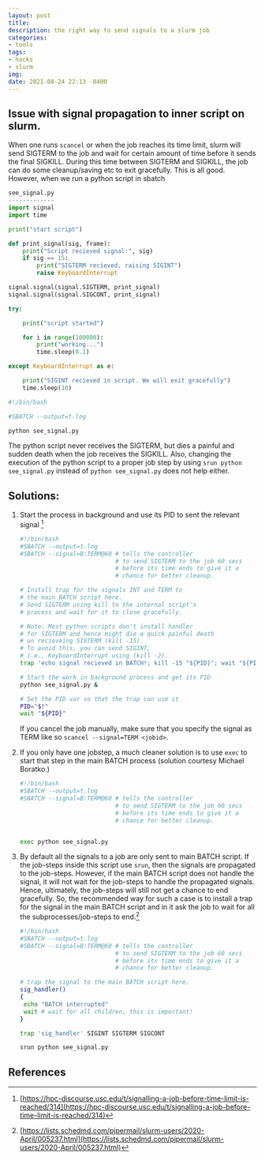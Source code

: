 ```yaml
---
layout: post
title:
description: the right way to send signals to a slurm job
categories:
- tools
tags:
- hacks
- slurm
img:
date: 2021-08-24 22:13 -0400
---
```

## Issue with signal propagation to inner script on slurm.

When one runs `scancel` or when the job reaches its time limit, slurm will send SIGTERM to the job and wait for certain amount of time before it sends the final SIGKILL. During this time between SIGTERM and SIGKILL, the job can do some cleanup/saving etc to exit gracefully. This is all good. However, when we run a python script in sbatch


```python
see_signal.py
-------------
import signal
import time

print("start script")

def print_signal(sig, frame):
	print("Script recieved signal:", sig)
	if sig == 15:
		print("SIGTERM recieved, raising SIGINT")
		raise KeyboardInterrupt

signal.signal(signal.SIGTERM, print_signal)
signal.signal(signal.SIGCONT, print_signal)

try:

	print("script started")

	for i in range(100000):
		print("working...")
		time.sleep(0.1)

except KeyboardInterrupt as e:

	print("SIGINT recieved in script. We will exit gracefully")
	time.sleep(10)
```

```bash
#!/bin/bash

#SBATCH --output=t.log

python see_signal.py

```

The python script never receives the SIGTERM, but dies a painful and sudden death when the job receives the SIGKILL. Also, changing the execution of the python script to a proper job step by using `srun python see_signal.py` instead of `python see_signal.py` does not help either.

## Solutions:

1. Start the process in background and use its PID to sent the relevant signal [^signal]

	```bash
	#!/bin/bash
	#SBATCH --output=t.log
	#SBATCH --signal=B:TERM@60 # tells the controller
							   # to send SIGTERM to the job 60 secs
							   # before its time ends to give it a
							   # chance for better cleanup.

	# Install trap for the signals INT and TERM to
	# the main BATCH script here.
	# Send SIGTERM using kill to the internal script's
	# process and wait for it to close gracefully.

	# Note: Most python scripts don't install handler
	# for SIGTERM and hence might die a quick painful death
	# on recieveing SIGTERM (kill -15).
	# To avoid this, you can send SIGINT,
	# i.e., KeyboardInterrupt using (kill -2).
	trap 'echo signal recieved in BATCH!; kill -15 "${PID}"; wait "${PID}";' SIGINT SIGTERM

	# Start the work in background process and get its PID
	python see_signal.py &

	# Set the PID var so that the trap can use it
	PID="$!"
	wait "${PID}"
	```

	If you cancel the job manually, make sure that you specify the signal as TERM like so `scancel --signal=TERM <jobid>`.

2. If you only have one jobstep, a much cleaner solution is to  use `exec` to start that step in the main BATCH process (solution courtesy Michael Boratko.)

	```bash
	#!/bin/bash
	#SBATCH --output=t.log
	#SBATCH --signal=B:TERM@60 # tells the controller
							   # to send SIGTERM to the job 60 secs
							   # before its time ends to give it a
							   # chance for better cleanup.


	exec python see_signal.py

	```
3. By default all the signals to a job are only sent to main BATCH script. If the job-steps inside this script use `srun`, then the signals are propagated to the job-steps. However, if the main BATCH script does not handle the signal, it will not wait for the job-steps to handle the propagated signals. Hence, ultimately, the job-steps will still not get a chance to end gracefully.
	So, the recommended way for such a case is to install a trap for the signal in the main BATCH script and in it ask the job to wait for all the subprocesses/job-steps to end.[^mailinglist]

	```bash
	#!/bin/bash
	#SBATCH --output=t.log
	#SBATCH --signal=B:TERM@60 # tells the controller
							   # to send SIGTERM to the job 60 secs
							   # before its time ends to give it a
							   # chance for better cleanup.

	# trap the signal to the main BATCH script here.
	sig_handler()
	{
	 echo "BATCH interrupted"
	 wait # wait for all children, this is important!
	}

	trap 'sig_handler' SIGINT SIGTERM SIGCONT

	srun python see_signal.py
	```

## References

[^mailinglist]: [https://lists.schedmd.com/pipermail/slurm-users/2020-April/005237.html](https://lists.schedmd.com/pipermail/slurm-users/2020-April/005237.html)
[^signal]: [https://hpc-discourse.usc.edu/t/signalling-a-job-before-time-limit-is-reached/314](https://hpc-discourse.usc.edu/t/signalling-a-job-before-time-limit-is-reached/314)
